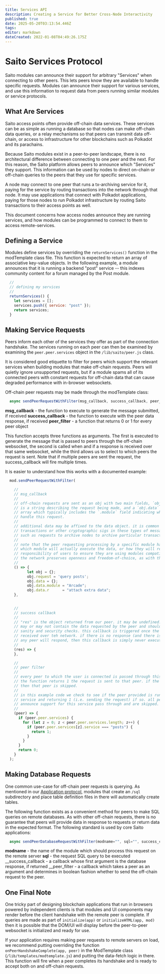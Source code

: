 ```yaml
---
title: Services API
description: Creating a Service for Better Cross-Node Interactivity
published: true
date: 2025-05-20T03:13:54.446Z
tags: 
editor: markdown
dateCreated: 2022-01-08T04:49:26.175Z
---
```


# Saito Services Protocol

Saito modules can announce their support for arbitrary "Services" when connecting to other peers. This lets peers know they are available to handle specific requests. Modules can announce their support for various services, and use this information to request data from peers running similar modules or service protocols. 

<!--
## Abstract

The following document describes the methods modules use to broadcast services they are running to peers and users on the network. It covers how to query a remote peer to find out what services it offers, and how to submit service requests to that peer.

| Field   | Value             |
| ------- | ----------------- |
| Author  | David Lancashire  |
| Status  | Published         |
| Type    | Protocol Standard |
| Created | January 8, 2021   |
-->

## What Are Services

Saito access points often provide off-chain data services. These services can be as simple as running a database so that nodes can make off-chain data queries, or a relay mechanisms so that peers can transmit data off-chain, or access to infrastructure for other blockchains such as Polkadot and its parachains.

Because Saito modules exist in a peer-to-peer landscape, there is no architectural difference between connecting to one peer and the next. For this reason, the Saito platform allows peers to announce which "Services" they support. This information can be used by nodes to direct on-chain or off-chain queries to the peers that they use for specific services.

A node may connect to one peer that runs a tx-archiving service for it, paying for the service by routing transactions into the network through that node. It may use applications that connect with Polkadot applications, paying for those nodes to run Polkadot infrastructure by routing Saito transactions to their access points as well.

This document concerns how access nodes announce they are running services, and how modules can be programmed to connect to them to access remote-services.



## Defining a Service

Modules define services by overriding the `returnServices()` function in the modTemplate class file. This function is expected to return an array of associative key-value objects. In the following example, a module announces that it is running a backend "post" service -- this indexes community content for a forum managed by the Post module.

```javascript
  //
  // defining my services
  //
  returnServices() {
    let services = [];
    services.push({ service: "post" });
    return services;
  }
```


## Making Service Requests

Peers inform each other of the services they offer as part of the connection handshake. The services running on each peer can then be examined by examining the `peer.peer.services` object in the `/lib/saito/peer.js` class.

It is considered good etiquette to filter for peers which support the relevant services when building modules that make off-chain requests. Peers will quietly ignore unsupported requests, but if a module spams all of its connected peers with constant requests for off-chain data that can cause degraded performance with in-browser websockets.

Off-chain peer requests may be made through the modTemplate class:


```javascript
  async sendPeerRequestWithFilter(msg_callback, success_callback, peer_filter) {}
```

__msg_callback__ - the function to execute to generate the message submitted, if received
__success_callback__ - the function to execute with the peer data response, if received
__peer_filter__ - a function that returns 0 or 1 for every peer object

This function accepts three functions as arguments. The first is executed to generate the message that is passed to peers through the off-chain websocket, the second is called when and if a response is received over that same websocket, while the third allows us to select to which peers the request is sent. Note that if multiple peers are sent the request, the success_callback will fire multiple times.

It is easier to understand how this works with a documented example:

```javascript
  mod.sendPeerRequestWithFilter(

    //
    // msg_callback
    //
    // off-chain requests are sent as an obj with two main fields, `obj.request` which
    // is a string describing the request being made, and a `obj.data` associative-
    // array which typically includes the `.module` field indicating which module should
    // handle this request.
    //
    // additional data may be affixed to the data object. it is common to send signed
    // transactions or other cryptographic sigs in these types of messages, for instance,
    // such as requests to archive nodes to archive particular transactions.
    //
    // note that the peer requesting processing by a specific module has no guarantee of
    // which module will actually execute the data, or how they will respond. it is the
    // responsibility of users to ensure they are using modules compatible with peers,
    // the network preserves openness and freedom-of-choice, as with the HTML protocol.
    //
    () => {
          let obj = {};
          obj.request = 'query posts';
          obj.data = {};
          obj.data.module = "Arcade";
          obj.data.r      = "attach extra data";
    },
    

    //
    // success callback
    //
    // "res" is the object returned from our peer. it may be undefined. it may be null. it
    // may or may not contain the data requested by the peer and should be subject to
    // sanity and security checks. this callback is triggered once the object has been
    // received over teh network. if there is no response (and there is no guarantee that
    // any peer will respond, then this callback is simply never executed.
    //
    (res) => {
    },

    //
    // peer filter
    //
    // every peer to which the user is connected is passed through this filter callback. if
    // the function returns 1 the request is sent to that peer. if the function returns 0
    // then that peer is skipped.
    //
    // in this example code we check to see if the peer provided is running the "posts"
    // service and returning 1 (i.e. sending the request) if so. all peers that do not
    // announce support for this service pass through and are skipped.
    //
    (peer) => {
      if (peer.peer.services) {
        for (let z = 0; z < peer.peer.services.length; z++) {
          if (peer.peer.services[z].service === "posts") {
            return 1;
          }
        }
      }
      return 0;
    }
  );
```

## Making Database Requests

One common use-case for off-chain peer requests is querying. As mentioned in our [Application protocol](application.md), modules that create an `/sql` subdirectory and place table definition files in there will automatically create tables.

The following function exists as a convenient method for peers to make SQL queries on remote databases. As with other off-chain requests, there is no guarantee that peers will provide data in response to requests or return data in the expected format. The following standard is used by core Saito applications:

```javascript
  async sendPeerDatabaseRequestWithFilter(modname="", sql="", success_callback=null, peerfilter=null) {}
```
__modname__ - the name of the module which should process this request on the remote server
__sql__ - the request SQL query to be executed
__success_callback - a callback whose first argument is the database response, if returned
__peer_filter - a callback which takes a peer as an argument and determines in boolean fashion whether to send the off-chain request to the peer.


## One Final Note

One tricky part of designing blockchain applications that run in browsers powered by independent clients is that modules and UI components may render before the client handshake with the remote peer is complete. If queries are made as part of `initialize(app)` or `initializeHTML(app, mod)` then it is possible that the DOM/UI will display before the peer-to-peer websocket is initialized and ready for use.

If your application requires making peer requests to remote servers on load, we recommend putting overriding the function `onPeerHandshakeComplete(app, peer)` in the ModTemplate class (`/lib/templates/modtemplate.js`) and putting the data-fetch logic in there. This function will fire when a peer completes its handshake and is ready to accept both on and off-chain requests.


